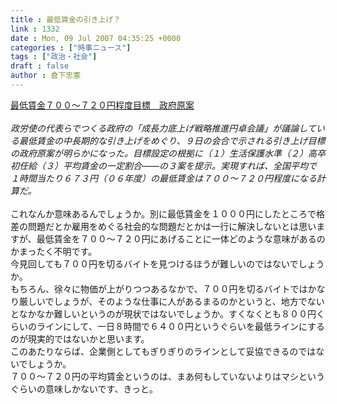 ```yaml
---
title : 最低賃金の引き上げ？
link : 1332
date : Mon, 09 Jul 2007 04:35:25 +0000
categories : ["時事ニュース"]
tags : ["政治・社会"]
draft : false
author : 倉下忠憲
---
```


<A HREF="http://www.asahi.com/politics/update/0708/TKY200707080219.html" TARGET="_blank">最低賃金７００～７２０円程度目標　政府原案</A><BR><BR><I>政労使の代表らでつくる政府の「成長力底上げ戦略推進円卓会議」が議論している最低賃金の中長期的な引き上げをめぐり、９日の会合で示される引き上げ目標の政府原案が明らかになった。目標設定の根拠に（１）生活保護水準（２）高卒初任給（３）平均賃金の一定割合――の３案を提示。実現すれば、全国平均で１時間当たり６７３円（０６年度）の最低賃金は７００～７２０円程度になる計算だ。 </I><BR><BR>これなんか意味あるんでしょうか。別に最低賃金を１０００円にしたところで格差の問題だとか雇用をめぐる社会的な問題だとかは一行に解決しないとは思いますが、最低賃金を７００～７２０円にあげることに一体どのような意味があるのかまったく不明です。<BR>今見回しても７００円を切るバイトを見つけるほうが難しいのではないでしょうか。<BR>もちろん、徐々に物価が上がりつつあるなかで、７００円を切るバイトではかなり厳しいでしょうが、そのような仕事に人があるまるのかというと、地方でないとなかなか難しいというのが現状ではないでしょうか。すくなくとも８００円くらいのラインにして、一日８時間で６４００円というぐらいを最低ラインにするのが現実的ではないかと思います。<BR>このあたりならば、企業側としてもぎりぎりのラインとして妥協できるのではないでしょうか。<BR>７００～７２０円の平均賃金というのは、まあ何もしていないよりはマシというぐらいの意味しかないです、きっと。<br><br>
